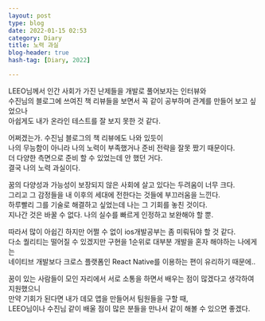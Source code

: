 ```yaml
---
layout: post
type: blog
date: 2022-01-15 02:53
category: Diary
title: 노력 과실
blog-header: true
hash-tag: [Diary, 2022]

---
```



LEEO님께서 인간 사회가 가진 난제들을 개발로 풀어보자는 인터뷰와  
수진님의 블로그에 쓰여진 책 리뷰들을 보면서 꼭 같이 공부하며 관계를 만들어 보고 싶었으나  
아쉽게도 내가 온라인 테스트를 잘 보지 못한 것 같다.

어쩌겠는가. 수진님 블로그의 책 리뷰에도 나와 있듯이  
나의 무능함이 아니라 나의 노력이 부족했거나 준비 전략을 잘못 짰기 때문이다.  
더 다양한 측면으로 준비 할 수 있었는데 안 했던 거다.  
결국 나의 노력 과실이다.

꿈의 다양성과 가능성이 보장되지 않은 사회에 살고 있다는 두려움이 너무 크다.  
그리고 그 감정들을 내 이후의 세대에 전한다는 것들에 부끄러움을 느낀다.  
하루빨리 그를 기술로 해결하고 싶었는데 나는 그 기회를 놓친 것이다.  
지나간 것은 바꿀 수 없다. 나의 실수를 빠르게 인정하고 보완해야 할 뿐.  

따라서 많이 아쉽긴 하지만 어쩔 수 없이 ios개발공부는 좀 미뤄둬야 할 것 같다.  
다소 퀄리티는 떨어질 수 있겠지만 구현을 1순위로 대부분 개발을 혼자 해야하는 나에게는  
네이티브 개발보다 크로스 플랫폼인 React Native를 이용하는 편이 유리하기 때문에..  

꿈이 있는 사람들이 모인 자리에서 서로 소통을 하면서 배우는 점이 많겠다고 생각하여 지원했으니  
만약 기회가 된다면 내가 데모 앱을 만들어서 팀원들을 구할 때,  
LEEO님이나 수진님 같이 배울 점이 많은 분들을 만나서 같이 해볼 수 있으면 좋겠다.  
